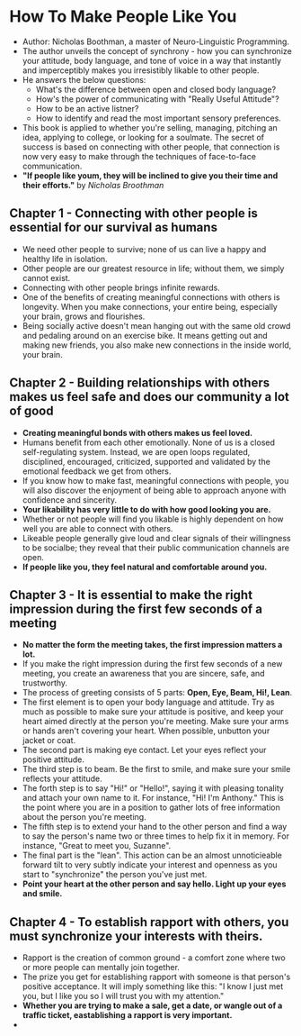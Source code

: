 # How To Make People Like You
- Author: Nicholas Boothman, a master of Neuro-Linguistic Programming.
- The author unveils the concept of synchrony - how you can synchronize your attitude, body language, and tone of voice in a way that instantly and imperceptibly makes you irresistibly likable to other people. 
- He answers the below questions:
  + What's the difference between open and closed body language?
  + How's the power of communicating with "Really Useful Attitude"?
  + How to be an active listner?
  + How to identify and read the most important sensory preferences.
- This book is applied to whether you're selling, managing, pitching an idea, applying to college, or looking for a soulmate. The secret of success is based on connecting with other people, that connection is now very easy to make through the techniques of face-to-face communication.
- **"If people like youm, they will be inclined to give you their time and their efforts."** by _Nicholas Broothman_

## Chapter 1 - Connecting with other people is essential for our survival as humans
- We need other people to survive; none of us can live a happy and healthy life in isolation.
- Other people are our greatest resource in life; without them, we simply cannot exist.
- Connecting with other people brings infinite rewards.
- One of the benefits of creating meaningful connections with others is longevity. When you make connections, your entire being, especially your brain, grows and flourishes.
- Being socially active doesn't mean hanging out with the same old crowd and pedaling around on an exercise bike. It means getting out and making new friends, you also make new connections in the inside world, your brain.

## Chapter 2 - Building relationships with others makes us feel safe and does our community a lot of good
- **Creating meaningful bonds with others makes us feel loved.**
- Humans benefit from each other emotionally. None of us is a closed self-regulating system. Instead, we are open loops regulated, disciplined, encouraged, criticized, supported and validated by the emotional feedback we get from others.
- If you know how to make fast, meaningful connections with people, you will also discover the enjoyment of being able to approach anyone with confidence and sincerity.
- **Your likability has very little to do with how good looking you are.**
- Whether or not people will find you likable is highly dependent on how well you are able to connect with others.
- Likeable people generally give loud and clear signals of their willingness to be socialbe; they reveal that their public communication channels are open.
- **If people like you, they feel natural and comfortable around you.**

## Chapter 3 - It is essential to make the right impression during the first few seconds of a meeting
- **No matter the form the meeting takes, the first impression matters a lot.**
- If you make the right impression during the first few seconds of a new meeting, you create an awareness that you are sincere, safe, and trustworthy.
- The process of greeting consists of 5 parts: **Open, Eye, Beam, Hi!, Lean**.
- The first element is to open your body language and attitude. Try as much as possible to make sure your attitude is positive, and keep your heart aimed directly at the person you're meeting. Make sure your arms or hands aren't covering your heart. When possible, unbutton your jacket or coat.
- The second part is making eye contact. Let your eyes reflect your positive attitude.
- The third step is to beam. Be the first to smile, and make sure your smile reflects your attitude.
- The forth step is to say "Hi!" or "Hello!", saying it with pleasing tonality and attach your own name to it. For instance, "Hi! I'm Anthony." This is the point where you are in a position to gather lots of free information about the person you're meeting.
- The fifth step is to extend your hand to the other person and find a way to say the person's name two or three times to help fix it in memory. For instance, "Great to meet you, Suzanne".
- The final part is the "lean". This action can be an almost unnoticieable forward tilt to very subtly indicate your interest and openness as you start to "synchronize" the person you've just met.
- **Point your heart at the other person and say hello. Light up your eyes and smile.**

## Chapter 4 - To establish rapport with others, you must synchronize your interests with theirs.
- Rapport is the creation of common ground - a comfort zone where two or more people can mentally join together.
- The prize you get for establishing rapport with someone is that person's positive acceptance. It will imply something like this: "I know I just met you, but I like you so I will trust you with my attention."
- **Whether you are trying to make a sale, get a date, or wangle out of a traffic ticket, eastablishing a rapport is very important.**
- 

